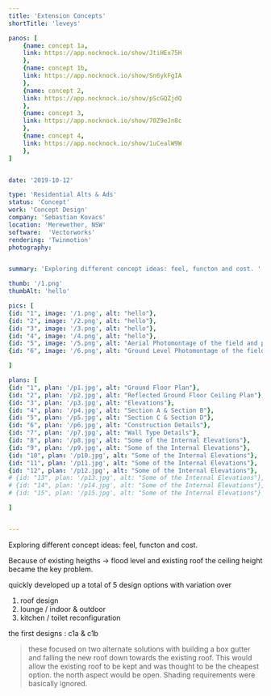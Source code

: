 ```yaml
---
title: 'Extension Concepts'
shortTitle: 'leveys'

panos: [
    {name: concept 1a,
    link: https://app.nocknock.io/show/JtiHEx75H
    },
    {name: concept 1b,
    link: https://app.nocknock.io/show/Sn6ykFgIA
    },
    {name: concept 2,
    link: https://app.nocknock.io/show/pScGQZjdQ
    },
    {name: concept 3,
    link: https://app.nocknock.io/show/70Z9eJn8c
    },
    {name: concept 4,
    link: https://app.nocknock.io/show/1uCealW9W
    },
]


date: '2019-10-12'

type: 'Residential Alts & Ads'
status: 'Concept'
work: 'Concept Design'
company: 'Sebastian Kovacs'
location: 'Merewether, NSW'
software:  'Vectorworks'
rendering: 'Twinmotion'
photography: 


summary: 'Exploring different concept ideas: feel, functon and cost. '

thumb: '/1.png'
thumbAlt: 'hello'

pics: [
{id: "1", image: '/1.png', alt: "hello"},
{id: "2", image: '/2.png', alt: "hello"},
{id: "3", image: '/3.png', alt: "hello"},
{id: "4", image: '/4.png', alt: "hello"},
{id: "5", image: '/5.png', alt: "Aerial Photomontage of the field and proposed facility building"},
{id: "6", image: '/6.png', alt: "Ground Level Photomontage of the field and proposed facility building"}

]

plans: [
{id: "1", plan: '/p1.jpg', alt: "Ground Floor Plan"},
{id: "2", plan: '/p2.jpg', alt: "Reflected Ground Floor Ceiling Plan"},
{id: "3", plan: '/p3.jpg', alt: "Elevations"},
{id: "4", plan: '/p4.jpg', alt: "Section A & Section B"},
{id: "5", plan: '/p5.jpg', alt: "Section C & Section D"},
{id: "6", plan: '/p6.jpg', alt: "Construction Details"},
{id: "7", plan: '/p7.jpg', alt: "Wall Type Details"},
{id: "8", plan: '/p8.jpg', alt: "Some of the Internal Elevations"},
{id: "9", plan: '/p9.jpg', alt: "Some of the Internal Elevations"},
{id: "10", plan: '/p10.jpg', alt: "Some of the Internal Elevations"},
{id: "11", plan: '/p11.jpg', alt: "Some of the Internal Elevations"},
{id: "12", plan: '/p12.jpg', alt: "Some of the Internal Elevations"},
# {id: "13", plan: '/p13.jpg', alt: "Some of the Internal Elevations"},
# {id: "14", plan: '/p14.jpg', alt: "Some of the Internal Elevations"},
# {id: "15", plan: '/p15.jpg', alt: "Some of the Internal Elevations"}

]


---
```


Exploring different concept ideas: feel, functon and cost.

Because of existing heigths -> flood level and existing roof
the ceiling height became the key problem.

quickly developed up a total of 5 design options with variation over 
1) roof design
2) lounge / indoor & outdoor
3) kitchen / toilet reconfiguration

the first designs : c1a & c1b
> these focused on two alternate solutions with building a box gutter and falling the new roof down towards the existing roof.
This would allow the existing roof to be kept and was thought to be the cheapest option.
the north aspect would be open. Shading requirements were basically ignored.